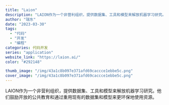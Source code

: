 ```yaml
---
title: "Laion"
description: "LAION作为一个非营利组织，提供数据集、工具和模型来解放机器学习研究。他们鼓励开放的公共教育和通过重用现有的数据集和模"
author: "瑞东"
date: "2023-03-30"
tags:
  - "代码"
  - "开发"
  - "编程"
categories: 代码开发
series: "application"
website_link: "https://laion.ai/"
color: "#292148"

thumb_image: "/img/43a1c8b097e371afd69caccce1ebbe5c.png"
cover_image: "/img/43a1c8b097e371afd69caccce1ebbe5c.png"
---
```


LAION作为一个非营利组织，提供数据集、工具和模型来解放机器学习研究。他们鼓励开放的公共教育和通过重用现有的数据集和模型来更环保地使用资源。 